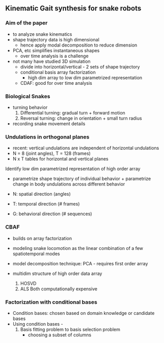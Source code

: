 ## Kinematic Gait synthesis for snake robots

### Aim of the paper

- to analyze snake kinematics
- shape trajectory data is high dimensional
	- hence apply modal decomposition to reduce dimension
- PCA, etc simplifies instantaneous shapes
	- over time analysis is a challenge
- not many have studied 3D simulation
	- divide into horizontal/vertical - 2 sets of shape trajectory
	- conditional basis array factorization
		- high dim array to low dim parametrized representation
	- CDAF: good for over time analysis

### Biological Snakes
- turning behavior
	1. Differential turning: gradual turn + forward motion
	2. Reversal turning: change in orientation + small turn radius
- recording snake movement details

### Undulations in orthogonal planes
- recent: vertical undulations are independent of horizontal undulations
- N $=$ 8 (joint angles), T $=$ 128 (frames)
- N x T tables for horizontal and vertical planes

Identify low dim parametrized representation of high order array
- parametrize shape trajectory of individual behavior + parametrize change in body undulations across different behavior

- N: spatial direction (angles)
- T: temporal direction (# frames)
- G: behavioral direction (# sequences)

### CBAF
- builds on array factorization
- modeling snake locomotion as the linear combination of a few spatiotemporal modes

- model decomposition technique: PCA - requires first order array
- multidim structure of high order data array
	1. HOSVD
	2. ALS
	Both computationally expensive

### Factorization with conditional bases

- Condition bases: chosen based on domain knowledge or candidate bases
- Using condition bases -
	1. Basis fitting problem to basis selection problem
		- choosing a subset of columns